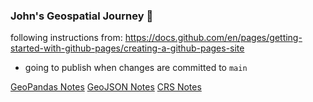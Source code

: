 ### John's Geospatial Journey 👋

following instructions from: https://docs.github.com/en/pages/getting-started-with-github-pages/creating-a-github-pages-site

* going to publish when changes are committed to `main`

[GeoPandas Notes](GeoPandas.md)
[GeoJSON Notes](GeoJSON.md)
[CRS Notes](CRS.md)

<!--
**yohn-dezmon/yohn-dezmon** is a ✨ _special_ ✨ repository because its `README.md` (this file) appears on your GitHub profile.

Here are some ideas to get you started:

- 🔭 I’m currently working on ...
- 🌱 I’m currently learning ...
- 👯 I’m looking to collaborate on ...
- 🤔 I’m looking for help with ...
- 💬 Ask me about ...
- 📫 How to reach me: ...
- 😄 Pronouns: ...
- ⚡ Fun fact: ...
-->
